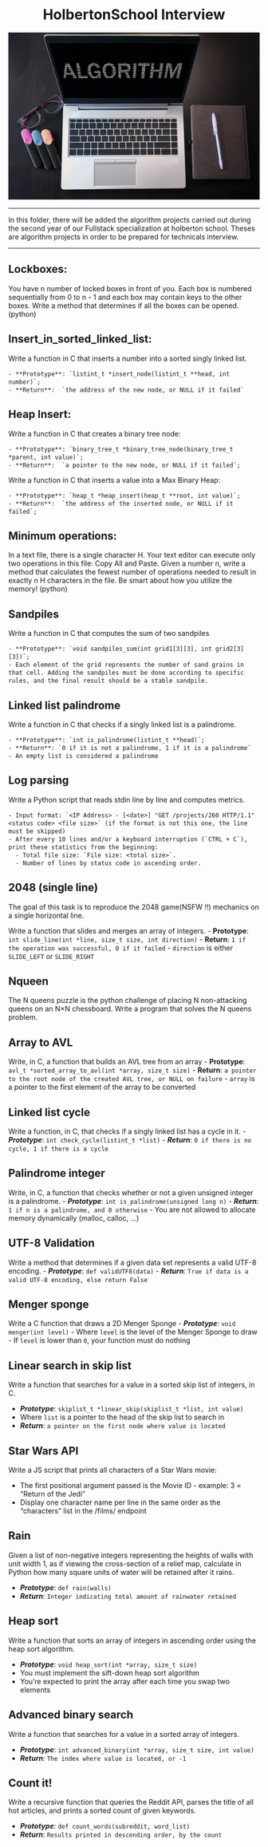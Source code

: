<div align="center">

# HolbertonSchool Interview 

![image](./asset/img/algorythms.jpeg)

</div>

---

In this folder, there will be added the algorithm projects carried out during the second year of our Fullstack specialization at holberton school. Theses are algorithm projects in order to be prepared for technicals interview.

---

## Lockboxes:
You have n number of locked boxes in front of you. Each box is numbered sequentially from 0 to n - 1 and each box may contain keys to the other boxes.
Write a method that determines if all the boxes can be opened. (python)

## Insert_in_sorted_linked_list:
Write a function in C that inserts a number into a sorted singly linked list.

    - **Prototype**: `listint_t *insert_node(listint_t **head, int number)`;  
    - **Return**:  `the address of the new node, or NULL if it failed`
  
## Heap Insert:
Write a function in C that creates a binary tree node:

    - **Prototype**: `binary_tree_t *binary_tree_node(binary_tree_t *parent, int value)`;  
    - **Return**:  `a pointer to the new node, or NULL if it failed`;

Write a function in C that inserts a value into a Max Binary Heap:

    - **Prototype**: `heap_t *heap_insert(heap_t **root, int value)`;  
    - **Return**:  `the address of the inserted node, or NULL if it failed`;

## Minimum operations:
In a text file, there is a single character H. Your text editor can execute only two operations in this file: Copy All and Paste. Given a number n, write a method that calculates the fewest number of operations needed to result in exactly n H characters in the file. Be smart about how you utilize the memory! (python)

## Sandpiles
Write a function in C that computes the sum of two sandpiles

    - **Prototype**: `void sandpiles_sum(int grid1[3][3], int grid2[3][3])`;
    - Each element of the grid represents the number of sand grains in that cell. Adding the sandpiles must be done according to specific rules, and the final result should be a stable sandpile.

## Linked list palindrome
Write a function in C that checks if a singly linked list is a palindrome.

    - **Prototype**: `int is_palindrome(listint_t **head)`;
    - **Return**: `0 if it is not a palindrome, 1 if it is a palindrome`
    - An empty list is considered a palindrome

## Log parsing
Write a Python script that reads stdin line by line and computes metrics.

    - Input format: `<IP Address> - [<date>] "GET /projects/260 HTTP/1.1" <status code> <file size>` (if the format is not this one, the line must be skipped)
    - After every 10 lines and/or a keyboard interruption (`CTRL + C`), print these statistics from the beginning: 
      - Total file size: `File size: <total size>`.
      - Number of lines by status code in ascending order.

## 2048 (single line)
The goal of this task is to reproduce the 2048 game(NSFW !!) mechanics on a single horizontal line.

Write a function that slides and merges an array of integers.
    - **Prototype**: `int slide_line(int *line, size_t size, int direction)`
    - **Return**: `1 if the operation was successful, 0 if it failed`
    - `direction` is either `SLIDE_LEFT` or `SLIDE_RIGHT`

## Nqueen
The N queens puzzle is the python challenge of placing N non-attacking queens on an N×N chessboard. Write a program that solves the N queens problem.

## Array to AVL
Write, in C, a function that builds an AVL tree from an array
    - **Prototype**: `avl_t *sorted_array_to_avl(int *array, size_t size)`
    - **Return**: `a pointer to the root node of the created AVL tree, or NULL on failure`
    - `array` is a pointer to the first element of the array to be converted

## Linked list cycle
Write a function, in C, that checks if a singly linked list has a cycle in it.
    - ***Prototype***: `int check_cycle(listint_t *list)`
    - ***Return***: `0 if there is no cycle, 1 if there is a cycle`
  
## Palindrome integer
Write, in C, a function that checks whether or not a given unsigned integer is a palindrome.
    - ***Prototype***: `int is_palindrome(unsigned long n)`
    - ***Return***: `1 if n is a palindrome, and 0 otherwise`
    - You are not allowed to allocate memory dynamically (malloc, calloc, …)

## UTF-8 Validation
Write a method that determines if a given data set represents a valid UTF-8 encoding.
    - ***Prototype***: `def validUTF8(data)`
    - ***Return***: `True if data is a valid UTF-8 encoding, else return False`
  
## Menger sponge
Write a C function that draws a 2D Menger Sponge
    - ***Prototype***: `void menger(int level)`
    - Where `level` is the level of the Menger Sponge to draw
    - If `level` is lower than `0`, your function must do nothing
  
## Linear search in skip list
Write a function that searches for a value in a sorted skip list of integers, in C.
- ***Prototype***: `skiplist_t *linear_skip(skiplist_t *list, int value)`
- Where `list` is a pointer to the head of the skip list to search in
- ***Return***: `a pointer on the first node where value is located`

## Star Wars API
Write a JS script that prints all characters of a Star Wars movie:
- The first positional argument passed is the Movie ID - example: 3 = “Return of the Jedi”
- Display one character name per line in the same order as the “characters” list in the /films/ endpoint

## Rain
Given a list of non-negative integers representing the heights of walls with unit width 1, as if viewing the cross-section of a relief map, calculate in Python how many square units of water will be retained after it rains.
- ***Prototype***: `def rain(walls)`
- ***Return***: `Integer indicating total amount of rainwater retained`

## Heap sort
Write a function that sorts an array of integers in ascending order using the heap sort algorithm.
- ***Prototype***: `void heap_sort(int *array, size_t size)`
- You must implement the sift-down heap sort algorithm
- You’re expected to print the array after each time you swap two elements

## Advanced binary search
Write a function that searches for a value in a sorted array of integers.
- ***Prototype***: `int advanced_binary(int *array, size_t size, int value)`
- ***Return***: `The index where value is located, or -1`

## Count it!
Write a recursive function that queries the Reddit API, parses the title of all hot articles, and prints a sorted count of given keywords.
- ***Prototype***: `def count_words(subreddit, word_list)`
- ***Return***: `Results printed in descending order, by the count`
